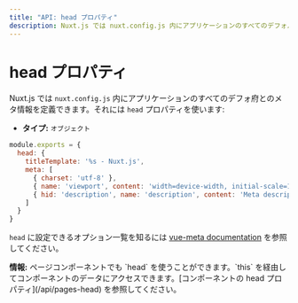 ```yaml
---
title: "API: head プロパティ"
description: Nuxt.js では nuxt.config.js 内にアプリケーションのすべてのデフォルトのメタ情報を定義できます。
---
```


<!-- title: "API: The head Property" -->
<!-- description: Nuxt.js let you define all default meta for your application inside nuxt.config.js. -->

<!-- # The head Property -->

# head プロパティ

<!-- \> Nuxt.js let you define all default meta for your application inside `nuxt.config.js`, use the same `head` property: -->

Nuxt.js では `nuxt.config.js` 内にアプリケーションのすべてのデフォ府とのメタ情報を定義できます。それには `head` プロパティを使います:

<!-- - **Type:** `Object` -->

- **タイプ:** `オブジェクト`

```js
module.exports = {
  head: {
    titleTemplate: '%s - Nuxt.js',
    meta: [
      { charset: 'utf-8' },
      { name: 'viewport', content: 'width=device-width, initial-scale=1' },
      { hid: 'description', name: 'description', content: 'Meta description' }
    ]
  }
}
```

<!-- To know the list of options you can give to `head`, take a look at [vue-meta documentation](https://github.com/declandewet/vue-meta#recognized-metainfo-properties). -->

`head` に設定できるオプション一覧を知るには [vue-meta documentation](https://github.com/declandewet/vue-meta#recognized-metainfo-properties) を参照してください。

<!-- <p class="Alert Alert--teal"><b>INFO:</b> You can also use `head` in the page components and access to the component data through `this`, see [component head property](/api/pages-head).</p> -->

<p class="Alert Alert--teal"><b>情報:</b> ページコンポーネントでも `head` を使うことができます。`this` を経由してコンポーネントのデータにアクセスできます。[コンポーネントの head プロパティ](/api/pages-head) を参照してください。</p>
